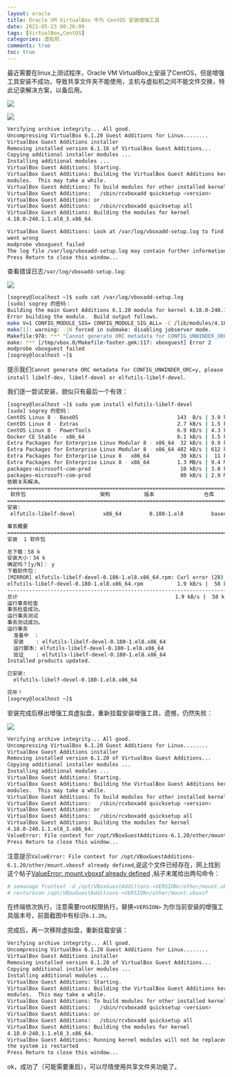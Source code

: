 ```yaml
---
layout: oracle
title: Oracle VM VirtualBox 中为 CentOS 安装增强工具
date: 2021-05-23 00:26:09
tags: [VirtualBox,CentOS]
categories: 虚拟机
comments: true
toc: true
---
```


最近需要在linux上测试程序，Oracle VM VirtualBox上安装了CentOS，但是增强工具安装不成功，导致共享文件夹不能使用，主机与虚拟机之间不能文件交换，特此记录解决方案，以备后用。
<!--more-->
![](https://gitee.com/Sogrey/gitee-cdn/raw/master/imgs/Oracle%20VM%20VirtualBox%20%E4%B8%AD%E4%B8%BA%20CentOS%20%E5%AE%89%E8%A3%85%E5%A2%9E%E5%BC%BA%E5%B7%A5%E5%85%B7.png)

![](https://gitee.com/Sogrey/gitee-cdn/raw/master/imgs/Oracle%20VM%20VirtualBox%20%E4%B8%AD%E4%B8%BA%20CentOS%20%E5%AE%89%E8%A3%85%E5%A2%9E%E5%BC%BA%E5%B7%A5%E5%85%B7%E5%87%BA%E9%94%99.png)

``` bash
Verifying archive integrity... All good.
Uncompressing VirtualBox 6.1.20 Guest Additions for Linux........
VirtualBox Guest Additions installer
Removing installed version 6.1.16 of VirtualBox Guest Additions...
Copying additional installer modules ...
Installing additional modules ...
VirtualBox Guest Additions: Starting.
VirtualBox Guest Additions: Building the VirtualBox Guest Additions kernel 
modules.  This may take a while.
VirtualBox Guest Additions: To build modules for other installed kernels, run
VirtualBox Guest Additions:   /sbin/rcvboxadd quicksetup <version>
VirtualBox Guest Additions: or
VirtualBox Guest Additions:   /sbin/rcvboxadd quicksetup all
VirtualBox Guest Additions: Building the modules for kernel 
4.18.0-240.1.1.el8_3.x86_64.

VirtualBox Guest Additions: Look at /var/log/vboxadd-setup.log to find out what 
went wrong
modprobe vboxguest failed
The log file /var/log/vboxadd-setup.log may contain further information.
Press Return to close this window...
```

查看错误日志`/var/log/vboxadd-setup.log`:

![](https://gitee.com/Sogrey/gitee-cdn/raw/master/imgs/Oracle%20VM%20VirtualBox%20%E4%B8%AD%E4%B8%BA%20CentOS%20%E5%AE%89%E8%A3%85%E5%A2%9E%E5%BC%BA%E5%B7%A5%E5%85%B7-%E6%9F%A5%E7%9C%8B%E9%94%99%E8%AF%AF%E6%97%A5%E5%BF%97.png)

``` bash
[sogrey@localhost ~]$ sudo cat /var/log/vboxadd-setup.log
[sudo] sogrey 的密码：
Building the main Guest Additions 6.1.20 module for kernel 4.18.0-240.1.1.el8_3.x86_64.
Error building the module.  Build output follows.
make V=1 CONFIG_MODULE_SIG= CONFIG_MODULE_SIG_ALL= -C /lib/modules/4.18.0-240.1.1.el8_3.x86_64/build M=/tmp/vbox.0 SRCROOT=/tmp/vbox.0 -j2 modules
make[1]: warning: -jN forced in submake: disabling jobserver mode.
Makefile:978: *** "Cannot generate ORC metadata for CONFIG_UNWINDER_ORC=y, please install libelf-dev, libelf-devel or elfutils-libelf-devel".  Stop.
make: *** [/tmp/vbox.0/Makefile-footer.gmk:117: vboxguest] Error 2
modprobe vboxguest failed
[sogrey@localhost ~]$
```

提示我们`Cannot generate ORC metadata for CONFIG_UNWINDER_ORC=y, please install libelf-dev, libelf-devel or elfutils-libelf-devel`.

我们逐一尝试安装，貌似只有最后一个有效：

``` bash
[sogrey@localhost ~]$ sudo yum install elfutils-libelf-devel
[sudo] sogrey 的密码：
CentOS Linux 8 - BaseOS                                143  B/s | 3.9 kB     00:27    
CentOS Linux 8 - Extras                                2.7 kB/s | 1.5 kB     00:00    
CentOS Linux 8 - PowerTools                            6.9 kB/s | 4.3 kB     00:00    
Docker CE Stable - x86_64                              6.1 kB/s | 3.5 kB     00:00    
Extra Packages for Enterprise Linux Modular 8 - x86_64  32 kB/s | 9.9 kB     00:00    
Extra Packages for Enterprise Linux Modular 8 - x86_64 482 kB/s | 612 kB     00:01    
Extra Packages for Enterprise Linux 8 - x86_64          30 kB/s |  11 kB     00:00    
Extra Packages for Enterprise Linux 8 - x86_64         1.3 MB/s | 9.4 MB     00:07    
packages-microsoft-com-prod                             10 kB/s | 3.0 kB     00:00    
packages-microsoft-com-prod                             80 kB/s | 2.9 MB     00:37    
依赖关系解决。
=======================================================================================
 软件包                        架构           版本                仓库            大小
=======================================================================================
安装:
 elfutils-libelf-devel         x86_64         0.180-1.el8         baseos          58 k

事务概要
=======================================================================================
安装  1 软件包

总下载：58 k
安装大小：34 k
确定吗？[y/N]： y
下载软件包：
[MIRROR] elfutils-libelf-devel-0.180-1.el8.x86_64.rpm: Curl error (28): Timeout was reached for http://mirrors.cqu.edu.cn/CentOS/8.3.2011/BaseOS/x86_64/os/Packages/elfutils-libelf-devel-0.180-1.el8.x86_64.rpm [Connection timed out after 30000 milliseconds]
elfutils-libelf-devel-0.180-1.el8.x86_64.rpm           1.9 kB/s |  58 kB     00:30    
---------------------------------------------------------------------------------------
总计                                                   1.9 kB/s |  58 kB     00:30     
运行事务检查
事务检查成功。
运行事务测试
事务测试成功。
运行事务
  准备中  :                                                                        1/1 
  安装    : elfutils-libelf-devel-0.180-1.el8.x86_64                               1/1 
  运行脚本: elfutils-libelf-devel-0.180-1.el8.x86_64                               1/1 
  验证    : elfutils-libelf-devel-0.180-1.el8.x86_64                               1/1 
Installed products updated.

已安装:
  elfutils-libelf-devel-0.180-1.el8.x86_64                                             

完毕！
[sogrey@localhost ~]$ 
```

安装完成后移出增强工具虚拟盘，重新挂载安装增强工具，遗憾，仍然失败：

![](https://gitee.com/Sogrey/gitee-cdn/raw/master/imgs/Oracle%20VM%20VirtualBox%20%E4%B8%AD%E4%B8%BA%20CentOS%20%E5%AE%89%E8%A3%85%E5%A2%9E%E5%BC%BA%E5%B7%A5%E5%85%B7-%E7%A7%BB%E9%99%A4%E8%99%9A%E6%8B%9F%E7%9B%98.png)

``` bash
Verifying archive integrity... All good.
Uncompressing VirtualBox 6.1.20 Guest Additions for Linux........
VirtualBox Guest Additions installer
Removing installed version 6.1.20 of VirtualBox Guest Additions...
Copying additional installer modules ...
Installing additional modules ...
VirtualBox Guest Additions: Starting.
VirtualBox Guest Additions: Building the VirtualBox Guest Additions kernel 
modules.  This may take a while.
VirtualBox Guest Additions: To build modules for other installed kernels, run
VirtualBox Guest Additions:   /sbin/rcvboxadd quicksetup <version>
VirtualBox Guest Additions: or
VirtualBox Guest Additions:   /sbin/rcvboxadd quicksetup all
VirtualBox Guest Additions: Building the modules for kernel 
4.18.0-240.1.1.el8_3.x86_64.
ValueError: File context for /opt/VBoxGuestAdditions-6.1.20/other/mount.vboxsf already defined
Press Return to close this window...
```

注意提示`ValueError: File context for /opt/VBoxGuestAdditions-6.1.20/other/mount.vboxsf already defined`,说这个文件已经存在，网上找到这个帖子[ValueError: mount.vboxsf already defined](https://www.virtualbox.org/ticket/19756) ,帖子末尾给出两句命令：

``` bash
# semanage fcontext -d /opt/VBoxGuestAdditions-<VERSION>/other/mount.vboxsf
# restorecon /opt/VBoxGuestAdditions-<VERSION>/other/mount.vboxsf
```

在终端依次执行，注意需要root权限执行，替换`<VERSION>` 为你当前安装的增强工具版本号，前面截图中有标识`6.1.20`。

完成后，再一次移除虚拟盘，重新挂载安装：

``` bash
Verifying archive integrity... All good.
Uncompressing VirtualBox 6.1.20 Guest Additions for Linux........
VirtualBox Guest Additions installer
Removing installed version 6.1.20 of VirtualBox Guest Additions...
Copying additional installer modules ...
Installing additional modules ...
VirtualBox Guest Additions: Starting.
VirtualBox Guest Additions: Building the VirtualBox Guest Additions kernel 
modules.  This may take a while.
VirtualBox Guest Additions: To build modules for other installed kernels, run
VirtualBox Guest Additions:   /sbin/rcvboxadd quicksetup <version>
VirtualBox Guest Additions: or
VirtualBox Guest Additions:   /sbin/rcvboxadd quicksetup all
VirtualBox Guest Additions: Building the modules for kernel 
4.18.0-240.1.1.el8_3.x86_64.
VirtualBox Guest Additions: Running kernel modules will not be replaced until 
the system is restarted
Press Return to close this window...
```

ok，成功了（可能需要重启），可以尽情使用共享文件夹功能了。
